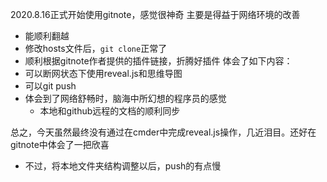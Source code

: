 2020.8.16正式开始使用gitnote，感觉很神奇
主要是得益于网络环境的改善
- 能顺利翻越
- 修改hosts文件后，`git clone`正常了
- 顺利根据gitnote作者提供的插件链接，折腾好插件
体会了如下内容：
- 可以断网状态下使用reveal.js和思维导图
- 可以git push
- 体会到了网络舒畅时，脑海中所幻想的程序员的感觉
	- 本地和github远程的文档的顺利同步

总之，今天虽然最终没有通过在cmder中完成reveal.js操作，几近泪目。还好在gitnote中体会了一把欣喜
- 不过，将本地文件夹结构调整以后，push的有点慢